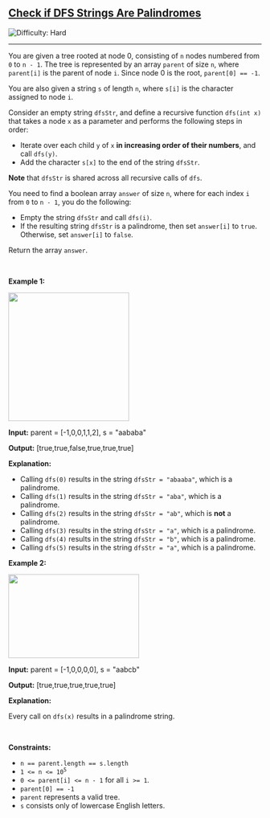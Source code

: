 <h2><a href="https://leetcode.com/problems/check-if-dfs-strings-are-palindromes">Check if DFS Strings Are Palindromes</a></h2> <img src='https://img.shields.io/badge/Difficulty-Hard-red' alt='Difficulty: Hard' /><hr><p>You are given a tree rooted at node 0, consisting of <code>n</code> nodes numbered from <code>0</code> to <code>n - 1</code>. The tree is represented by an array <code>parent</code> of size <code>n</code>, where <code>parent[i]</code> is the parent of node <code>i</code>. Since node 0 is the root, <code>parent[0] == -1</code>.</p>

<p>You are also given a string <code>s</code> of length <code>n</code>, where <code>s[i]</code> is the character assigned to node <code>i</code>.</p>

<p>Consider an empty string <code>dfsStr</code>, and define a recursive function <code>dfs(int x)</code> that takes a node <code>x</code> as a parameter and performs the following steps in order:</p>

<ul>
	<li>Iterate over each child <code>y</code> of <code>x</code> <strong>in increasing order of their numbers</strong>, and call <code>dfs(y)</code>.</li>
	<li>Add the character <code>s[x]</code> to the end of the string <code>dfsStr</code>.</li>
</ul>

<p><strong>Note</strong> that <code>dfsStr</code> is shared across all recursive calls of <code>dfs</code>.</p>

<p>You need to find a boolean array <code>answer</code> of size <code>n</code>, where for each index <code>i</code> from <code>0</code> to <code>n - 1</code>, you do the following:</p>

<ul>
	<li>Empty the string <code>dfsStr</code> and call <code>dfs(i)</code>.</li>
	<li>If the resulting string <code>dfsStr</code> is a <span data-keyword="palindrome-string">palindrome</span>, then set <code>answer[i]</code> to <code>true</code>. Otherwise, set <code>answer[i]</code> to <code>false</code>.</li>
</ul>

<p>Return the array <code>answer</code>.</p>

<p>&nbsp;</p>
<p><strong class="example">Example 1:</strong></p>
<img alt="" src="https://assets.leetcode.com/uploads/2024/09/01/tree1drawio.png" style="width: 240px; height: 256px;" />
<div class="example-block">
<p><strong>Input:</strong> <span class="example-io">parent = [-1,0,0,1,1,2], s = &quot;aababa&quot;</span></p>

<p><strong>Output:</strong> <span class="example-io">[true,true,false,true,true,true]</span></p>

<p><strong>Explanation:</strong></p>

<ul>
	<li>Calling <code>dfs(0)</code> results in the string <code>dfsStr = &quot;abaaba&quot;</code>, which is a palindrome.</li>
	<li>Calling <code>dfs(1)</code> results in the string <code>dfsStr = &quot;aba&quot;</code>, which is a palindrome.</li>
	<li>Calling <code>dfs(2)</code> results in the string <code>dfsStr = &quot;ab&quot;</code>, which is <strong>not</strong> a palindrome.</li>
	<li>Calling <code>dfs(3)</code> results in the string <code>dfsStr = &quot;a&quot;</code>, which is a palindrome.</li>
	<li>Calling <code>dfs(4)</code> results in the string <code>dfsStr = &quot;b&quot;</code>, which is a palindrome.</li>
	<li>Calling <code>dfs(5)</code> results in the string <code>dfsStr = &quot;a&quot;</code>, which is a palindrome.</li>
</ul>
</div>

<p><strong class="example">Example 2:</strong></p>
<img alt="" src="https://assets.leetcode.com/uploads/2024/09/01/tree2drawio-1.png" style="width: 260px; height: 167px;" />
<div class="example-block">
<p><strong>Input:</strong> <span class="example-io">parent = [-1,0,0,0,0], s = &quot;aabcb&quot;</span></p>

<p><strong>Output:</strong> <span class="example-io">[true,true,true,true,true]</span></p>

<p><strong>Explanation:</strong></p>

<p>Every call on <code>dfs(x)</code> results in a palindrome string.</p>
</div>

<p>&nbsp;</p>
<p><strong>Constraints:</strong></p>

<ul>
	<li><code>n == parent.length == s.length</code></li>
	<li><code>1 &lt;= n &lt;= 10<sup>5</sup></code></li>
	<li><code>0 &lt;= parent[i] &lt;= n - 1</code> for all <code>i &gt;= 1</code>.</li>
	<li><code>parent[0] == -1</code></li>
	<li><code>parent</code> represents a valid tree.</li>
	<li><code>s</code> consists only of lowercase English letters.</li>
</ul>
